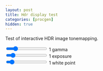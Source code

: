 ```yaml
---
layout: post
title: Hdr display test
categories: [procgen]
hidden: true
---
```

<script type="text/javascript" src="/assets/js/hdr.js" ></script>

Test of interactive HDR image tonemapping.

<canvas id="glcanvas" width="1024" height="1024"></canvas>
<div>
	<input type="range" id="gamma" name="gamma" min="0.01" max="5" value="1" step="any" oninput="this.nextElementSibling.value = this.value" onchange="value_change()" />
	<output>1</output>
	<label for="gamma">gamma</label>
</div>
<div>
	<input type="range" id="exposure" name="exposure" min="-14" max="2" value="-12" step="any" oninput="this.nextElementSibling.value = this.value" onchange="value_change()"/>
	<output>1</output>
	<label for="exposure">exposure</label>
</div>
<div>
	<input type="range" id="white_point" name="white_point" min="-0.01" max="10" value="1" step="any" oninput="this.nextElementSibling.value = this.value" onchange="value_change()"/>
	<output>1</output>
	<label for="white_point">white point</label>
</div>